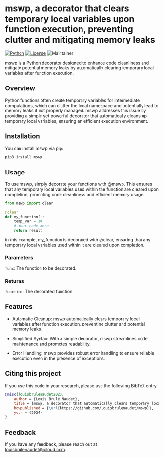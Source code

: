 # mswp, a decorator that clears temporary local variables upon function execution, preventing clutter and mitigating memory leaks
[![Python](https://img.shields.io/pypi/pyversions/tensorflow.svg)](https://badge.fury.io/py/tensorflow) [![License](https://img.shields.io/badge/License-Apache_2.0-blue.svg)](https://opensource.org/licenses/Apache-2.0) ![Maintainer](https://img.shields.io/badge/maintainer-@louisbrulenaudet-blue)

mswp is a Python decorator designed to enhance code cleanliness and mitigate potential memory leaks by automatically clearing temporary local variables after function execution.

## Overview

Python functions often create temporary variables for intermediate computations, which can clutter the local namespace and potentially lead to memory leaks if not properly managed. mswp addresses this issue by providing a simple yet powerful decorator that automatically cleans up temporary local variables, ensuring an efficient execution environment.

## Installation
You can install mswp via pip:

```bash
pip3 install mswp
```
## Usage
  
To use mswp, simply decorate your functions with @mswp. This ensures that any temporary local variables used within the function are cleared upon completion, promoting code cleanliness and efficient memory usage.

```python
from mswp import clear

@clear
def my_function():
	temp_var = 10
	# Your code here
	return result
```
In this example, my_function is decorated with @clear, ensuring that any temporary local variables used within it are cleared upon completion.

### Parameters
`func`: The function to be decorated.

### Returns
`function`: The decorated function.

## Features
- Automatic Cleanup: mswp automatically clears temporary local variables after function execution, preventing clutter and potential memory leaks.

- Simplified Syntax: With a simple decorator, mswp streamlines code maintenance and promotes readability.

- Error Handling: mswp provides robust error handling to ensure reliable execution even in the presence of exceptions.

## Citing this project
If you use this code in your research, please use the following BibTeX entry.

```BibTeX
@misc{louisbrulenaudet2023,
	author = {Louis Brulé Naudet},
	title = {mswp, a decorator that automatically clears temporary local variables upon function execution, effectively preventing clutter and mitigating memory leaks},
	howpublished = {\url{https://github.com/louisbrulenaudet/mswp}},
	year = {2024}
}
```
## Feedback
If you have any feedback, please reach out at [louisbrulenaudet@icloud.com](mailto:louisbrulenaudet@icloud.com).
